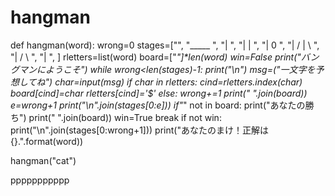# hangman
def hangman(word):
    wrong=0
    stages=["",
            "_____        ",
            "|            ",
            "|    |       ",
            "|    0       ",
            "|  / | \     ",
            "|   / \      ",
            "|            ",
            ]
    rletters=list(word)
    board=["_"]*len(word)
    win=False
    print("バングマンにようこそ")
    while wrong<len(stages)-1:
        print("\n")
        msg=("一文字を予想してね")
        char=input(msg)
        if char in rletters:
            cind=rletters.index(char)
            board[cind]=char
            rletters[cind]='$'
        else:
            wrong+=1
            print(" ".join(board))
            e=wrong+1
            print("\n".join(stages[0:e]))
        if"_" not in board:
            print("あなたの勝ち")
            print(" ".join(board))
            win=True
            break
    if not win:
        print("\n".join(stages[0:wrong+1]))
        print("あなたのまけ！正解は{}.".format(word))

hangman("cat")   

ppppppppppp
